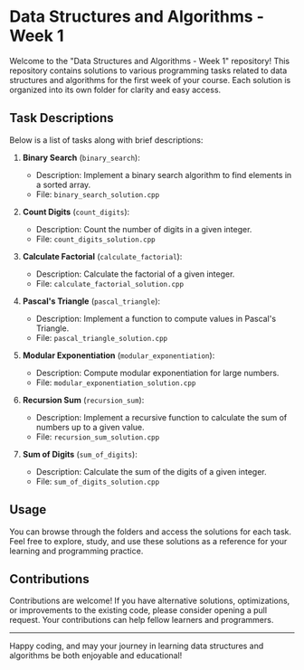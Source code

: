 # Data Structures and Algorithms - Week 1

Welcome to the "Data Structures and Algorithms - Week 1" repository! This repository contains solutions to various programming tasks related to data structures and algorithms for the first week of your course. Each solution is organized into its own folder for clarity and easy access.

## Task Descriptions

Below is a list of tasks along with brief descriptions:

1. **Binary Search** (`binary_search`):
   - Description: Implement a binary search algorithm to find elements in a sorted array.
   - File: `binary_search_solution.cpp`

2. **Count Digits** (`count_digits`):
   - Description: Count the number of digits in a given integer.
   - File: `count_digits_solution.cpp`

3. **Calculate Factorial** (`calculate_factorial`):
   - Description: Calculate the factorial of a given integer.
   - File: `calculate_factorial_solution.cpp`

4. **Pascal's Triangle** (`pascal_triangle`):
   - Description: Implement a function to compute values in Pascal's Triangle.
   - File: `pascal_triangle_solution.cpp`

5. **Modular Exponentiation** (`modular_exponentiation`):
   - Description: Compute modular exponentiation for large numbers.
   - File: `modular_exponentiation_solution.cpp`

6. **Recursion Sum** (`recursion_sum`):
   - Description: Implement a recursive function to calculate the sum of numbers up to a given value.
   - File: `recursion_sum_solution.cpp`

7. **Sum of Digits** (`sum_of_digits`):
   - Description: Calculate the sum of the digits of a given integer.
   - File: `sum_of_digits_solution.cpp`

## Usage

You can browse through the folders and access the solutions for each task. Feel free to explore, study, and use these solutions as a reference for your learning and programming practice.

## Contributions

Contributions are welcome! If you have alternative solutions, optimizations, or improvements to the existing code, please consider opening a pull request. Your contributions can help fellow learners and programmers.

---

Happy coding, and may your journey in learning data structures and algorithms be both enjoyable and educational!
